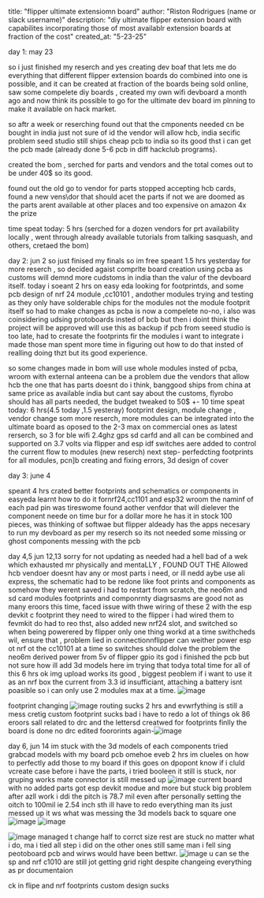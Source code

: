 title: "flipper ultimate extensiomn board"
author: "Riston Rodrigues (name or slack username)"
description: "diy ultimate flipper extension board with capabilites incorporating those of most availablr extension boards at fraction of the cost"
created_at: "5-23-25"

day 1:
may 23

so i just finished my reserch and yes creating dev boaf that lets me do everything that different flipper extension boards do combined into one is possible, and it can be created at fraction of the boards being sold online, saw some compelete diy boards , created my own wifi devboard a month ago and now think its possible to go for the ultimate dev board im plnning to make it available on hack market.

so aftr a week or reserching found out that the cmponents needed cn be bought in india just not sure of id the vendor will allow hcb, india secific problem
seed studio still ships cheap pcb to india so its good thst i can get the pcb made (already done 5-6 pcb in diff hackclub programs).

created the bom , serched for parts and vendors and the total comes out to be under 40$ so its good.

found out the old go to vendor for parts stopped accepting hcb cards, found a new vens\dor that should acet the parts if not we are doomed as the parts arent available at other places and too expensive on amazon 4x the prize

time speat today: 5 hrs (serched for a dozen vendors for prt availability locally , went through already available tutorials from talking sasquash, and others, cretaed the bom)


day 2:
jun 2
so just finised my finals so im free speant 1.5 hrs yesterday for more reserch , so decided agaist comprlte board creation using pcba as customs will demnd more cudstoms in india than the valur of the devboard itself. today i soeant 2 hrs on easy eda looking for footprintds, and some pcb design of nrf 24 module ,cc10101 , andother modules trying and testing as they only have solderable chips for the modules not the module footprit itself so had to make changes as pcba is now a compelete no-no, i also was coinsidering udsing protoboards insted of bcb but then i doint think the project will be approved will use this as backup if pcb from seeed studio is too late, had to cresate the footprints fir the modules i want to
integrate i made those man spent more time in figuring out how to do that insted of realling doing thzt but its good experience. 

so some changes made in bom will use whole modules insted of pcba, wroom with external anteena can be a problem due the vendors that allow hcb the one that has parts doesnt do i think, banggood ships from china at same price as available india but cant say about the customs, flyrobo should has all parts needed, the budget tweaked to 50$ +- 10
time speat today: 6 hrs(4.5 today ,1.5 yesteray) footprint design, module change , vendor change som more reserch, more modules can be integrated into the ultimate board as oposed to the 2-3 max on commercial ones as latest rerserch, so 3 for ble wifi 2.4ghz gps sd carfd and all can be combined and supported on 3.7 volts via flipper and esp idf switches aere added to control the current flow to modules (new reserch) 
next step- perfedcting footprints for all modules, pcn]b creating and fixing errors,  3d design of cover

day 3:
june 4

speant 4 hrs crated better footprints and schematics or components in easyeda learnt how to do it fornrf24,cc1101 and esp32 wroom the naminf of each pad pin was tireswome found aother venfdor that will dielever the component neede on time bur for a dollar more he has it in stock 100 pieces, was thinking of softwae but flipper aldeady has the apps necesary to run my devboard as per my reserch so its not needed some missing or ghost components messing with the pcb

day 4,5
jun 12,13
sorry for not updating as needed had a hell bad of a wek which exhausted mr physically and mentaLLY , FOUND OUT THE Allowed hcb vendoer doesnt hav any or most parts i need, or ill nedd aybe use ali express, the schematic had to be redone like foot prints and components as somehow they werent saved i had to restart from scratch, the neo6m and sd card modules footprints and componrnty diagrsasms are good not as many eroors this time, faced issue with thwe wiring of these 2 with the esp devkit c footprint they need to wired to the flipper i had wired them to fevmkit do had to reo thst, also added new nrf24 slot, and switched so when being powerered by flipper only one thing workd at a time swithcheds wil, ensure that , problem lied in connectionnflipper can weither power esp ot nrf ot the cc10101 at a time so switches should dolve the problem the neo6m derived power from 5v of flipper gpio its god i finished the pcb but not sure how ill add 3d models here im trying that todya 
total time for all of this 6 hrs ok img upload works its good , biggest peoblem if i want to use it as an nrf box the current from 3.3 id insufficiant, attaching a battery isnt poasible so i can only use 2 modules max at a time.
![image](https://github.com/user-attachments/assets/c78bab9b-68ec-4143-8485-aa09bc84f16c)

footprint changing ![image](https://github.com/user-attachments/assets/b347ac33-fa17-49bc-b84f-d6abda3d47e9)
routing sucks 2 hrs and evwrfything is still a mess cretig custom footprint sucks bad i have to redo a lot of things
ok 86 eroors sall related to drc and the lettersd  creatwed for footprints 
finlly the board is done no drc edited foororints again-![image](https://github.com/user-attachments/assets/53ae6e07-58ce-4fa4-a334-5f762cecba50)

day 6, jun 14
im stuck with the 3d models of each components tried grabcad models with my board pcb omehoe eveb 2 hrs im clueles on how to perfectly add those to my board if this goes on dpopont know if i cluld vcreate case before i have the parts, i tried booleen it still is stuck, nor gruping works mate connector is still messed up ![image](https://github.com/user-attachments/assets/b6b4d918-d956-42a9-a5c7-1f2c9e47f188)
current board with no added parts got esp devkit modue and more but stuck
big problem after azll work i ddi the pitch is 78.7 mil even after personally setting the oitch to 100mil ie 2.54 inch sth ill have to redo everything man its just messed up it ws what was messing the 3d models back to square one ![image](https://github.com/user-attachments/assets/adb6f365-6965-4667-a784-55d98df3c0fe)
![image](https://github.com/user-attachments/assets/099c8a40-95bb-421a-be2f-ab7df1fe32dc)

![image](https://github.com/user-attachments/assets/544fa0e8-73d2-4c45-8b8d-7dc012d249cb) managed t change half to corrct size rest are stuck no matter what i do, ma i tied all step i did on the other ones still same man i fell sing peotoboard pcb and wirws would have been bettwr. ![image](https://github.com/user-attachments/assets/125b0f5e-5645-4771-99dd-998f7ae0f3b1) u can se the sp and nrf c1010 are still jot getting grid right despite changeing everything as pr documentaion







ck in flipe and nrf footprints custom design sucks

